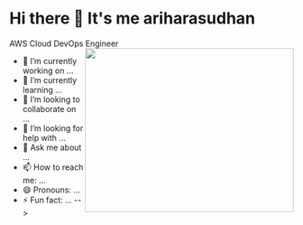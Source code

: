 # Hi there 👋 It's me ariharasudhan

AWS Cloud DevOps Engineer
<img align="right" width="370" height="290" src="https://www.google.com/url?sa=i&url=https%3A%2F%2Fwww.groupnp.com%2Fhow-devops-teams-help-deliver-better-software-faster%2F&psig=AOvVaw3TnhIYqJaOZ94og-91JY_5&ust=1725725699820000&source=images&cd=vfe&opi=89978449&ved=0CBMQjRxqFwoTCLDchLHbrogDFQAAAAAdAAAAABAW">


- 🔭 I’m currently working on ...
- 🌱 I’m currently learning ...
- 👯 I’m looking to collaborate on ...
- 🤔 I’m looking for help with ...
- 💬 Ask me about ...
- 📫 How to reach me: ...
- 😄 Pronouns: ...
- ⚡ Fun fact: ...
-->
